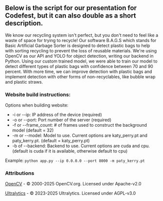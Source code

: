 ## Below is the script for our presentation for Codefest, but it can also double as a short description.
We know our recycling system isn't perfect, but you don't need to feel like a waste of space for trying to recycle! Our software B.A.G.S which stands for Basic Artificial Garbage Sorter is designed to detect plastic bags to help with sorting recycling to prevent the loss of reusable materials. We're using OpenCV as our API and YOLO for object detection, writing our backend in Python. Using our custom trained model, we were able to train our model to detect different types of plastic bags with confidence between 70 and 90 percent. With more time, we can improve detection with plastic bags and implement detection with other forms of non-recyclables, like bubble wrap and plastic straws.

### Website build instructions:

Options when building website:
* -i or --ip: IP address of the device (required) 
* -o or --port: Port number of the server (required)
* -f or --frame_count: # of frames used to construct the background model (default = 32)
* -m or --model: Model to use. Current options are katy_perry.pt and paty_kerry.pt. (default = katy_perry.pt)
* -b of --backend: Backend to use. Current options are cuda and cpu. (default is cuda if it is available, otherwise default to cpu)

Example: `python app.py --ip 0.0.0.0 --port 8000 -m paty_kerry.pt`

### Attributions

[OpenCV](https://opencv.org/) - © 2000-2025 OpenCV.org. Licensed under Apache-v2.0

[Ultralytics](https://github.com/ultralytics/ultralytics) - © 2023-2025 Ultralytics. Licensed under AGPL-v3.0
